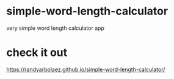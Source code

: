 # simple-word-length-calculator
very simple word length calculator app 
# check it out 
https://randyarbolaez.github.io/simple-word-length-calculator/

